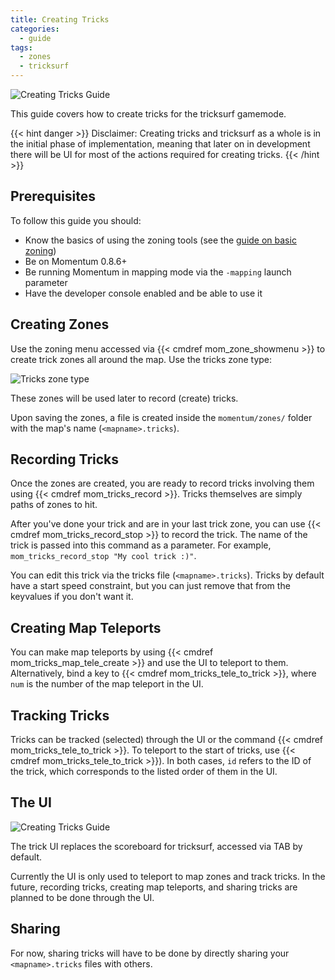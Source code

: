 ```yaml
---
title: Creating Tricks
categories:
  - guide
tags:
  - zones
  - tricksurf
---
```


![Creating Tricks Guide](/images/guide_headers/guide_creating_tricks.jpg)

This guide covers how to create tricks for the tricksurf gamemode.

{{< hint danger >}}
Disclaimer:
Creating tricks and tricksurf as a whole is in the initial phase of implementation, meaning that later on in development there will be UI for most of the actions required for creating tricks.
{{< /hint >}}

## Prerequisites

To follow this guide you should:

- Know the basics of using the zoning tools (see the [guide on basic zoning](/guide/zoning/basic_zoning/))
- Be on Momentum 0.8.6+
- Be running Momentum in mapping mode via the `-mapping` launch parameter
- Have the developer console enabled and be able to use it

## Creating Zones

Use the zoning menu accessed via {{< cmdref mom_zone_showmenu >}} to create trick zones all around the map.
Use the tricks zone type:

![Tricks zone type](/images/creating-tricks_guide/tricks-zone.jpg)

These zones will be used later to record (create) tricks.

Upon saving the zones, a file is created inside the `momentum/zones/` folder with the map's name (`<mapname>.tricks`).

## Recording Tricks

Once the zones are created, you are ready to record tricks involving them using {{< cmdref mom_tricks_record >}}.
Tricks themselves are simply paths of zones to hit.

After you've done your trick and are in your last trick zone, you can use {{< cmdref mom_tricks_record_stop >}} to record the trick.
The name of the trick is passed into this command as a parameter.
For example, `mom_tricks_record_stop "My cool trick :)"`.

You can edit this trick via the tricks file (`<mapname>.tricks`).
Tricks by default have a start speed constraint, but you can just remove that from the keyvalues if you don't want it.

## Creating Map Teleports

You can make map teleports by using {{< cmdref mom_tricks_map_tele_create >}} and use the UI to teleport to them.
Alternatively, bind a key to {{< cmdref mom_tricks_tele_to_trick >}}, where `num` is the number of the map teleport in the UI.

## Tracking Tricks

Tricks can be tracked (selected) through the UI or the command {{< cmdref mom_tricks_tele_to_trick >}}.
To teleport to the start of tricks, use {{< cmdref mom_tricks_tele_to_trick >}}).
In both cases, `id` refers to the ID of the trick, which corresponds to the listed order of them in the UI.

## The UI

![Creating Tricks Guide](/images/creating-tricks_guide/tricks-UI.jpg)

The trick UI replaces the scoreboard for tricksurf, accessed via TAB by default.

Currently the UI is only used to teleport to map zones and track tricks.
In the future, recording tricks, creating map teleports, and sharing tricks are planned to be done through the UI.

## Sharing

For now, sharing tricks will have to be done by directly sharing your `<mapname>.tricks` files with others.
